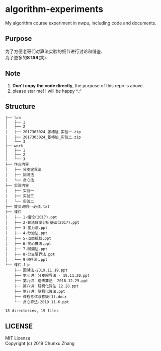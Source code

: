 # algorithm-experiments
My algorithm course experiment in nwpu, including code and documents.  

## Purpose
为了方便老哥们对算法实验的细节进行讨论和借鉴.  
为了更多的**STAR**(笑).  

## Note
1. **Don't copy the code directly**, the purpose of this repo is above.
2. please star me! I will be happy ^\_^  

## Structure
```
├── lab
│   ├── 1
│   ├── 2
│   ├── 2017303024_张椿旭_实验一.zip
│   ├── 2017303024_张椿旭_实验二.zip
│   └── 3
├── work
│   ├── 1
│   ├── 2
│   └── 3
├── 作业内容
│   ├── 分支定界法
│   ├── 回溯法
│   └── 贪心法
├── 实验内容
│   ├── 实验一
│   ├── 实验三
│   └── 实验二
├── 提交说明--必读.txt
├── 课件
│   ├── 1-绪论(2017).ppt
│   ├── 2-算法效率分析基础(2017).ppt
│   ├── 3-蛮力法.ppt
│   ├── 4-分治法.ppt
│   ├── 5-动态规划.ppt
│   ├── 6-贪心算法.ppt
│   ├── 7-回溯法.ppt
│   ├── 8-分支限界法.ppt
│   └── 9-随机化.ppt
└── 课件-ljc
    ├── 回溯法-2019.11.19.ppt
    ├── 第七讲：分支限界法 - 19.11.20.ppt
    ├── 第九讲：遗传算法--2018.12.25.ppt
    ├── 第八讲：随机化算法 12.28.ppt
    ├── 第八讲：随机化算法.ppt
    ├── 课程考试与答疑(1).docx
    └── 贪心算法-2019.11.6.ppt

18 directories, 19 files
```

## LICENSE
MIT License  
Copyright (c) 2019 Chunxu Zhang  
